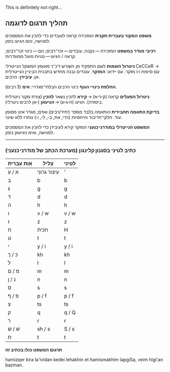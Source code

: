 This is definitely not right...


## תהליך תרגום לדוגמה

**משפט המקור בעברית תקנית**
המזכירה קראה לעובדים כדי להכין את המסמכים לפגישה, והם הגיעו בזמן.

**רכיבי מגדר במשפט**
המזכירה — נקבה;
עובדים — זכר־רבים;
הם — כינוי זכר־רבים;
קראה / הגיעו — נטיות פועל ממוגדרות.

**ניטרול השמות**
לשם התפקיד מן השורש ז־כ־ר מאומץ המשקל הנייטרלי CeCCeR → מזקר.
עם יידוע: **המזקר**.
עובדים נבנה מחדש בתבנית הביניין הנייטרלית i‑i עם סיומת הרבים ‎‑אן: **עיבידן**.

**החלפת כינויי הגוף**
כינוי הרבים הבלתי־מגדרי: **אימ** (3 רבים).

**ניטרול הפעלים**
קראה (ק‑ר‑א) → **קירא**
להכין נשאר **להכין** (צורת מקור ניטרלית ביסודה).
הגיעו (ה‑ג‑ע) → **הגיעאן** (‑אן לרבים ניטרלי).

**בדיקת התאמה תחבירית**
הותאמה בלבד מספר (יחיד/רבים) ואדם; מגדר אינו מסומן עוד. חלקי־הדיבור והיחסיות (כדי, את, ב‑, ל‑, ו‑) נותרו ללא שינוי.

**המשפט הנייטרלי במודרני כנעני**
המזקר קירא לעיבידן כדי להכין את המסמכים לפגישה, ואימ הגיעאן בזמן.

---

### כתיב לטיני בסגנון קלינגון (מערכת הכתב של מודרני כנעני)

| אות עברית | צליל        | לטיני |
| --------- | ----------- | ----- |
| א / ע     | עיצור גרוני | '     |
| ב         | b           | b     |
| ג         | g           | g     |
| ד         | d           | d     |
| ה         | h           | h     |
| ו         | v / w       | v / w |
| ז         | z           | z     |
| ח         | חכית        | H     |
| ט         | t           | t     |
| י         | y / i       | y / i |
| כ / ך     | kh          | kh    |
| ל         | l           | l     |
| מ / ם     | m           | m     |
| נ / ן     | n           | n     |
| ס         | s           | s     |
| פ / ף     | p / f       | p / f |
| צ         | ts          | ts    |
| ק         | q           | q / Q |
| ר         | r           | r     |
| שׁ / שׂ   | sh / s      | S / s |
| ת         | t           | t     |

**תרגום המשפט כולו בכתיב זה**

hamizqer kira la'ividan kedei lehakhin et hamismakhim lapgiSa, veim higi'an bazman.
